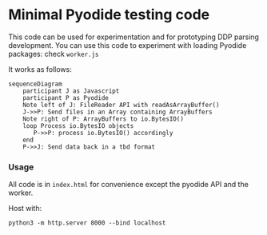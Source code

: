 # Minimal Pyodide testing code

This code can be used for experimentation and for prototyping DDP parsing development.
You can use this code to experiment with loading Pyodide packages: check `worker.js` 

It works as follows:

```mermaid
sequenceDiagram
    participant J as Javascript
    participant P as Pyodide
    Note left of J: FileReader API with readAsArrayBuffer()
    J->>P: Send files in an Array containing ArrayBuffers 
    Note right of P: ArrayBuffers to io.BytesIO()
    loop Process io.BytesIO objects
       P->>P: process io.BytesIO() accordingly
    end
    P->>J: Send data back in a tbd format
```

### Usage

All code is in `index.html` for convenience except the pyodide API and the worker.

Host with:

```
python3 -m http.server 8000 --bind localhost
```
